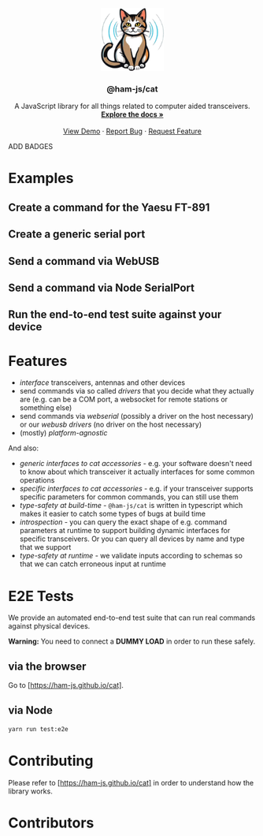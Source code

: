 <div align="center">
  <a href="https://github.com/ham-js/cat">
    <img src="https://raw.githubusercontent.com/ham-js/cat/initial-setup/docs/static/img/logo.png" alt="Logo" width="128" height="128" />
  </a>

<h3 align="center">@ham-js/cat</h3>

  <p align="center">
    A JavaScript library for all things related to computer aided transceivers.
    <br />
    <a href="https://ham-js.github.io/cat"><strong>Explore the docs »</strong></a>
    <br />
    <br />
    <a href="https://ham-js.github.io/cat">View Demo</a>
    &middot;
    <a href="https://github.com/ham-js/cat/issues/new?template=bug_report.md">Report Bug</a>
    &middot;
    <a href="https://github.com/ham-js/cat/issues/new?template=feature_request.md">Request Feature</a>
  </p>
</div>

ADD BADGES

# Examples

## Create a command for the Yaesu FT-891

## Create a generic serial port

## Send a command via WebUSB

## Send a command via Node SerialPort

## Run the end-to-end test suite against your device

# Features

* *interface* transceivers, antennas and other devices
* send commands via so called *drivers* that you decide what they actually are (e.g. can be a COM port, a websocket for remote stations or something else)
* send commands via *webserial* (possibly a driver on the host necessary) or our *webusb drivers* (no driver on the host necessary)
* (mostly) *platform-agnostic*

And also:

* *generic interfaces to cat accessories* - e.g. your software doesn't need to know about which transceiver it actually interfaces for some common operations
* *specific interfaces to cat accessories* - e.g. if your transceiver supports specific parameters for common commands, you can still use them
* *type-safety at build-time* - `@ham-js/cat` is written in typescript which makes it easier to catch some types of bugs at build time
* *introspection* - you can query the exact shape of e.g. command parameters at runtime to support building dynamic interfaces for specific transceivers. Or you can query all devices by name and type that we support
* *type-safety at runtime* - we validate inputs according to schemas so that we can catch erroneous input at runtime

# E2E Tests

We provide an automated end-to-end test suite that can run real commands against physical devices.

**Warning:** You need to connect a **DUMMY LOAD** in order to run these safely.

## via the browser

Go to [https://ham-js.github.io/cat].

## via Node

```bash
yarn run test:e2e
```

# Contributing

Please refer to [https://ham-js.github.io/cat] in order to understand how the library works.

# Contributors
